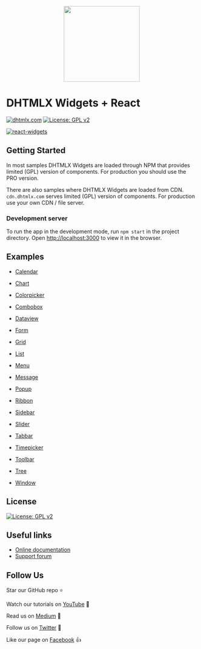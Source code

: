  <p align="center">      
<a href="https://dhtmlx.github.io/react-widgets/#/"><img src="https://dhtmlx.github.io/react-widgets/static/logo_r.svg" width="200" heigh="75"></a>
          </p>


# DHTMLX Widgets + React

[![dhtmlx.com](https://img.shields.io/badge/made%20by-DHTMLX-blue)](https://dhtmlx.com/)
[![License: GPL v2](https://img.shields.io/badge/license-GPL%20v2-blue.svg)](https://www.gnu.org/licenses/old-licenses/gpl-2.0.html)

[![react-widgets](https://drive.google.com/drive/u/1/folders/1dk1FtVlYF7KmvpJjRf_HvqM7VfgMiNuG)](https://dhtmlx.github.io/react-widgets/#/)

## Getting Started

In most samples DHTMLX Widgets are loaded through NPM that provides limited (GPL) version of components. For production you should use the PRO version.

There are also samples where DHTMLX Widgets are loaded from CDN. `cdn.dhtmlx.com` serves limited (GPL) version of components. For production use your own CDN / file server.


### Development server

To run the app in the development mode, run `npm start` in the project directory.
Open [http://localhost:3000](http://localhost:3000) to view it in the browser.


## Examples

- [Calendar](https://dhtmlx.github.io/react-widgets/#/calendar)

- [Chart](https://dhtmlx.github.io/react-widgets/#/chart)

- [Colorpicker](https://dhtmlx.github.io/react-widgets/#/colorpicker)

- [Combobox](https://dhtmlx.github.io/react-widgets/#/combobox)

- [Dataview](https://dhtmlx.github.io/react-widgets/#/dataview)

- [Form](https://dhtmlx.github.io/react-widgets/#/form)

- [Grid](https://dhtmlx.github.io/react-widgets/#/grid)

- [List](https://dhtmlx.github.io/react-widgets/#/list)

- [Menu](https://dhtmlx.github.io/react-widgets/#/menu)

- [Message](https://dhtmlx.github.io/react-widgets/#/message)

- [Popup](https://dhtmlx.github.io/react-widgets/#/popup)

- [Ribbon](https://dhtmlx.github.io/react-widgets/#/ribbon)

- [Sidebar](https://dhtmlx.github.io/react-widgets/#/sidebar)

- [Slider](https://dhtmlx.github.io/react-widgets/#/slider)

- [Tabbar](https://dhtmlx.github.io/react-widgets/#/tabbar)

- [Timepicker](https://dhtmlx.github.io/react-widgets/#/timepicker)

- [Toolbar](https://dhtmlx.github.io/react-widgets/#/toolbar)

- [Tree](https://dhtmlx.github.io/react-widgets/#/tree)

- [Window](https://dhtmlx.github.io/react-widgets/#/window)


## License

[![License: GPL v2](https://img.shields.io/badge/license-GPL%20v2-blue.svg)](https://www.gnu.org/licenses/old-licenses/gpl-2.0.html)


## Useful links

- [Online  documentation](https://docs.dhtmlx.com/)
- [Support forum](https://forum.dhtmlx.com/c/suite6)


## Follow Us

Star our GitHub repo :star:

Watch our tutorials on [YouTube](https://www.youtube.com/user/dhtmlx/videos) :eyes:

Read us on [Medium](https://medium.com/@dhtmlx) :newspaper:

Follow us on [Twitter](https://twitter.com/dhtmlx) :feet:

Like our page on [Facebook](https://www.facebook.com/dhtmlx/) :thumbsup:
